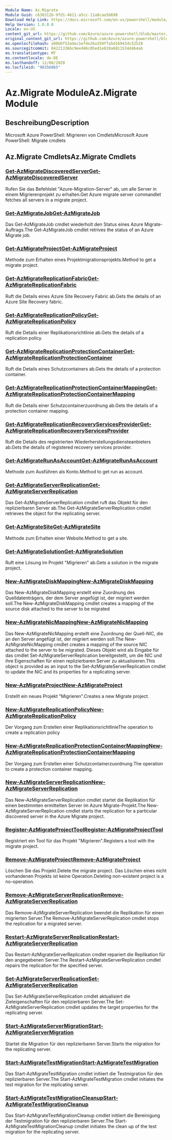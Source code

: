 ```yaml
---
Module Name: Az.Migrate
Module Guid: c638312b-9fd1-4611-a5cc-11a8caa5b698
Download Help Link: https://docs.microsoft.com/en-us/powershell/module/az.migrate
Help Version: 1.0.0.0
Locale: en-US
content_git_url: https://github.com/Azure/azure-powershell/blob/master/src/Migrate/help/Az.Migrate.md
original_content_git_url: https://github.com/Azure/azure-powershell/blob/master/src/Migrate/help/Az.Migrate.md
ms.openlocfilehash: a98b0f52edec1ef4e26a359ffa5d16942dc52528
ms.sourcegitcommit: 04221336bc9eed46c05ed1e828a6811534d4b4ab
ms.translationtype: MT
ms.contentlocale: de-DE
ms.lasthandoff: 12/08/2020
ms.locfileid: "98356865"
---
```

# <span data-ttu-id="018f3-101">Az.Migrate Module</span><span class="sxs-lookup"><span data-stu-id="018f3-101">Az.Migrate Module</span></span>
## <span data-ttu-id="018f3-102">Beschreibung</span><span class="sxs-lookup"><span data-stu-id="018f3-102">Description</span></span>
<span data-ttu-id="018f3-103">Microsoft Azure PowerShell: Migrieren von Cmdlets</span><span class="sxs-lookup"><span data-stu-id="018f3-103">Microsoft Azure PowerShell: Migrate cmdlets</span></span>

## <span data-ttu-id="018f3-104">Az.Migrate Cmdlets</span><span class="sxs-lookup"><span data-stu-id="018f3-104">Az.Migrate Cmdlets</span></span>
### [<span data-ttu-id="018f3-105">Get-AzMigrateDiscoveredServer</span><span class="sxs-lookup"><span data-stu-id="018f3-105">Get-AzMigrateDiscoveredServer</span></span>](Get-AzMigrateDiscoveredServer.md)
<span data-ttu-id="018f3-106">Rufen Sie das Befehlslet "Azure-Migration-Server" ab, um alle Server in einem Migrierenprojekt zu erhalten.</span><span class="sxs-lookup"><span data-stu-id="018f3-106">Get Azure migrate server commandlet fetches all servers in a migrate project.</span></span>

### [<span data-ttu-id="018f3-107">Get-AzMigrateJob</span><span class="sxs-lookup"><span data-stu-id="018f3-107">Get-AzMigrateJob</span></span>](Get-AzMigrateJob.md)
<span data-ttu-id="018f3-108">Das Get-AzMigrateJob cmdlet wiederholt den Status eines Azure Migrate-Auftrags.</span><span class="sxs-lookup"><span data-stu-id="018f3-108">The Get-AzMigrateJob cmdlet retrives the status of an Azure Migrate job.</span></span>

### [<span data-ttu-id="018f3-109">Get-AzMigrateProject</span><span class="sxs-lookup"><span data-stu-id="018f3-109">Get-AzMigrateProject</span></span>](Get-AzMigrateProject.md)
<span data-ttu-id="018f3-110">Methode zum Erhalten eines Projektmigrationsprojekts.</span><span class="sxs-lookup"><span data-stu-id="018f3-110">Method to get a migrate project.</span></span>

### [<span data-ttu-id="018f3-111">Get-AzMigrateReplicationFabric</span><span class="sxs-lookup"><span data-stu-id="018f3-111">Get-AzMigrateReplicationFabric</span></span>](Get-AzMigrateReplicationFabric.md)
<span data-ttu-id="018f3-112">Ruft die Details eines Azure Site Recovery Fabric ab.</span><span class="sxs-lookup"><span data-stu-id="018f3-112">Gets the details of an Azure Site Recovery fabric.</span></span>

### [<span data-ttu-id="018f3-113">Get-AzMigrateReplicationPolicy</span><span class="sxs-lookup"><span data-stu-id="018f3-113">Get-AzMigrateReplicationPolicy</span></span>](Get-AzMigrateReplicationPolicy.md)
<span data-ttu-id="018f3-114">Ruft die Details einer Replikationsrichtlinie ab.</span><span class="sxs-lookup"><span data-stu-id="018f3-114">Gets the details of a replication policy.</span></span>

### [<span data-ttu-id="018f3-115">Get-AzMigrateReplicationProtectionContainer</span><span class="sxs-lookup"><span data-stu-id="018f3-115">Get-AzMigrateReplicationProtectionContainer</span></span>](Get-AzMigrateReplicationProtectionContainer.md)
<span data-ttu-id="018f3-116">Ruft die Details eines Schutzcontainers ab.</span><span class="sxs-lookup"><span data-stu-id="018f3-116">Gets the details of a protection container.</span></span>

### [<span data-ttu-id="018f3-117">Get-AzMigrateReplicationProtectionContainerMapping</span><span class="sxs-lookup"><span data-stu-id="018f3-117">Get-AzMigrateReplicationProtectionContainerMapping</span></span>](Get-AzMigrateReplicationProtectionContainerMapping.md)
<span data-ttu-id="018f3-118">Ruft die Details einer Schutzcontainerzuordnung ab.</span><span class="sxs-lookup"><span data-stu-id="018f3-118">Gets the details of a protection container mapping.</span></span>

### [<span data-ttu-id="018f3-119">Get-AzMigrateReplicationRecoveryServicesProvider</span><span class="sxs-lookup"><span data-stu-id="018f3-119">Get-AzMigrateReplicationRecoveryServicesProvider</span></span>](Get-AzMigrateReplicationRecoveryServicesProvider.md)
<span data-ttu-id="018f3-120">Ruft die Details des registrierten Wiederherstellungsdiensteanbieters ab.</span><span class="sxs-lookup"><span data-stu-id="018f3-120">Gets the details of registered recovery services provider.</span></span>

### [<span data-ttu-id="018f3-121">Get-AzMigrateRunAsAccount</span><span class="sxs-lookup"><span data-stu-id="018f3-121">Get-AzMigrateRunAsAccount</span></span>](Get-AzMigrateRunAsAccount.md)
<span data-ttu-id="018f3-122">Methode zum Ausführen als Konto.</span><span class="sxs-lookup"><span data-stu-id="018f3-122">Method to get run as account.</span></span>

### [<span data-ttu-id="018f3-123">Get-AzMigrateServerReplication</span><span class="sxs-lookup"><span data-stu-id="018f3-123">Get-AzMigrateServerReplication</span></span>](Get-AzMigrateServerReplication.md)
<span data-ttu-id="018f3-124">Das Get-AzMigrateServerReplication cmdlet ruft das Objekt für den replizierbaren Server ab.</span><span class="sxs-lookup"><span data-stu-id="018f3-124">The Get-AzMigrateServerReplication cmdlet retrieves the object for the replicating server.</span></span>

### [<span data-ttu-id="018f3-125">Get-AzMigrateSite</span><span class="sxs-lookup"><span data-stu-id="018f3-125">Get-AzMigrateSite</span></span>](Get-AzMigrateSite.md)
<span data-ttu-id="018f3-126">Methode zum Erhalten einer Website.</span><span class="sxs-lookup"><span data-stu-id="018f3-126">Method to get a site.</span></span>

### [<span data-ttu-id="018f3-127">Get-AzMigrateSolution</span><span class="sxs-lookup"><span data-stu-id="018f3-127">Get-AzMigrateSolution</span></span>](Get-AzMigrateSolution.md)
<span data-ttu-id="018f3-128">Ruft eine Lösung im Projekt "Migrieren" ab.</span><span class="sxs-lookup"><span data-stu-id="018f3-128">Gets a solution in the migrate project.</span></span>

### [<span data-ttu-id="018f3-129">New-AzMigrateDiskMapping</span><span class="sxs-lookup"><span data-stu-id="018f3-129">New-AzMigrateDiskMapping</span></span>](New-AzMigrateDiskMapping.md)
<span data-ttu-id="018f3-130">Das New-AzMigrateDiskMapping erstellt eine Zuordnung des Quelldatenträgers, der dem Server angefügt ist, der migriert werden soll.</span><span class="sxs-lookup"><span data-stu-id="018f3-130">The New-AzMigrateDiskMapping cmdlet creates a mapping of the source disk attached to the server to be migrated</span></span>

### [<span data-ttu-id="018f3-131">New-AzMigrateNicMapping</span><span class="sxs-lookup"><span data-stu-id="018f3-131">New-AzMigrateNicMapping</span></span>](New-AzMigrateNicMapping.md)
<span data-ttu-id="018f3-132">Das New-AzMigrateNicMapping erstellt eine Zuordnung der Quell-NIC, die an den Server angefügt ist, der migriert werden soll.</span><span class="sxs-lookup"><span data-stu-id="018f3-132">The New-AzMigrateNicMapping cmdlet creates a mapping of the source NIC attached to the server to be migrated.</span></span>
<span data-ttu-id="018f3-133">Dieses Objekt wird als Eingabe für das cmdlet Set-AzMigrateServerReplication bereitgestellt, um die NIC und ihre Eigenschaften für einen replizierbaren Server zu aktualisieren.</span><span class="sxs-lookup"><span data-stu-id="018f3-133">This object is provided as an input to the Set-AzMigrateServerReplication cmdlet to update the NIC and its properties for a replicating server.</span></span>

### [<span data-ttu-id="018f3-134">New-AzMigrateProject</span><span class="sxs-lookup"><span data-stu-id="018f3-134">New-AzMigrateProject</span></span>](New-AzMigrateProject.md)
<span data-ttu-id="018f3-135">Erstellt ein neues Projekt "Migrieren".</span><span class="sxs-lookup"><span data-stu-id="018f3-135">Creates a new Migrate project.</span></span>

### [<span data-ttu-id="018f3-136">New-AzMigrateReplicationPolicy</span><span class="sxs-lookup"><span data-stu-id="018f3-136">New-AzMigrateReplicationPolicy</span></span>](New-AzMigrateReplicationPolicy.md)
<span data-ttu-id="018f3-137">Der Vorgang zum Erstellen einer Replikationsrichtlinie</span><span class="sxs-lookup"><span data-stu-id="018f3-137">The operation to create a replication policy</span></span>

### [<span data-ttu-id="018f3-138">New-AzMigrateReplicationProtectionContainerMapping</span><span class="sxs-lookup"><span data-stu-id="018f3-138">New-AzMigrateReplicationProtectionContainerMapping</span></span>](New-AzMigrateReplicationProtectionContainerMapping.md)
<span data-ttu-id="018f3-139">Der Vorgang zum Erstellen einer Schutzcontainerzuordnung.</span><span class="sxs-lookup"><span data-stu-id="018f3-139">The operation to create a protection container mapping.</span></span>

### [<span data-ttu-id="018f3-140">New-AzMigrateServerReplication</span><span class="sxs-lookup"><span data-stu-id="018f3-140">New-AzMigrateServerReplication</span></span>](New-AzMigrateServerReplication.md)
<span data-ttu-id="018f3-141">Das New-AzMigrateServerReplication cmdlet startet die Replikation für einen bestimmten ermittelten Server im Azure Migrate-Projekt.</span><span class="sxs-lookup"><span data-stu-id="018f3-141">The New-AzMigrateServerReplication cmdlet starts the replication for a particular discovered server in the Azure Migrate project.</span></span>

### [<span data-ttu-id="018f3-142">Register-AzMigrateProjectTool</span><span class="sxs-lookup"><span data-stu-id="018f3-142">Register-AzMigrateProjectTool</span></span>](Register-AzMigrateProjectTool.md)
<span data-ttu-id="018f3-143">Registriert ein Tool für das Projekt "Migrieren".</span><span class="sxs-lookup"><span data-stu-id="018f3-143">Registers a tool with the migrate project.</span></span>

### [<span data-ttu-id="018f3-144">Remove-AzMigrateProject</span><span class="sxs-lookup"><span data-stu-id="018f3-144">Remove-AzMigrateProject</span></span>](Remove-AzMigrateProject.md)
<span data-ttu-id="018f3-145">Löschen Sie das Projekt.</span><span class="sxs-lookup"><span data-stu-id="018f3-145">Delete the migrate project.</span></span>
<span data-ttu-id="018f3-146">Das Löschen eines nicht vorhandenen Projekts ist keine Operation.</span><span class="sxs-lookup"><span data-stu-id="018f3-146">Deleting non-existent project is a no-operation.</span></span>

### [<span data-ttu-id="018f3-147">Remove-AzMigrateServerReplication</span><span class="sxs-lookup"><span data-stu-id="018f3-147">Remove-AzMigrateServerReplication</span></span>](Remove-AzMigrateServerReplication.md)
<span data-ttu-id="018f3-148">Das Remove-AzMigrateServerReplication beendet die Replikation für einen migrierten Server.</span><span class="sxs-lookup"><span data-stu-id="018f3-148">The Remove-AzMigrateServerReplication cmdlet stops the replication for a migrated server.</span></span>

### [<span data-ttu-id="018f3-149">Restart-AzMigrateServerReplication</span><span class="sxs-lookup"><span data-stu-id="018f3-149">Restart-AzMigrateServerReplication</span></span>](Restart-AzMigrateServerReplication.md)
<span data-ttu-id="018f3-150">Das Restart-AzMigrateServerReplication cmdlet repariert die Replikation für den angegebenen Server.</span><span class="sxs-lookup"><span data-stu-id="018f3-150">The Restart-AzMigrateServerReplication cmdlet repairs the replication for the specified server.</span></span>

### [<span data-ttu-id="018f3-151">Set-AzMigrateServerReplication</span><span class="sxs-lookup"><span data-stu-id="018f3-151">Set-AzMigrateServerReplication</span></span>](Set-AzMigrateServerReplication.md)
<span data-ttu-id="018f3-152">Das Set-AzMigrateServerReplication cmdlet aktualisiert die Zieleigenschaften für den replizierbaren Server.</span><span class="sxs-lookup"><span data-stu-id="018f3-152">The Set-AzMigrateServerReplication cmdlet updates the target properties for the replicating server.</span></span>

### [<span data-ttu-id="018f3-153">Start-AzMigrateServerMigration</span><span class="sxs-lookup"><span data-stu-id="018f3-153">Start-AzMigrateServerMigration</span></span>](Start-AzMigrateServerMigration.md)
<span data-ttu-id="018f3-154">Startet die Migration für den replizierbaren Server.</span><span class="sxs-lookup"><span data-stu-id="018f3-154">Starts the migration for the replicating server.</span></span>

### [<span data-ttu-id="018f3-155">Start-AzMigrateTestMigration</span><span class="sxs-lookup"><span data-stu-id="018f3-155">Start-AzMigrateTestMigration</span></span>](Start-AzMigrateTestMigration.md)
<span data-ttu-id="018f3-156">Das Start-AzMigrateTestMigration cmdlet initiiert die Testmigration für den replizierbaren Server.</span><span class="sxs-lookup"><span data-stu-id="018f3-156">The Start-AzMigrateTestMigration cmdlet initiates the test migration for the replicating server.</span></span>

### [<span data-ttu-id="018f3-157">Start-AzMigrateTestMigrationCleanup</span><span class="sxs-lookup"><span data-stu-id="018f3-157">Start-AzMigrateTestMigrationCleanup</span></span>](Start-AzMigrateTestMigrationCleanup.md)
<span data-ttu-id="018f3-158">Das Start-AzMigrateTestMigrationCleanup cmdlet initiiert die Bereinigung der Testmigration für den replizierbaren Server.</span><span class="sxs-lookup"><span data-stu-id="018f3-158">The Start-AzMigrateTestMigrationCleanup cmdlet initiates the clean up of the test migration for the replicating server.</span></span>

